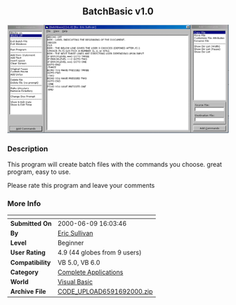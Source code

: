 ﻿<div align="center">

## BatchBasic v1\.0

<img src="PIC2000691622112659.gif">
</div>

### Description

This program will create batch files with the commands you choose. great program, easy to use.

Please rate this program and leave your comments
 
### More Info
 


<span>             |<span>
---                |---
**Submitted On**   |2000-06-09 16:03:46
**By**             |[Eric Sullivan](https://github.com/Planet-Source-Code/PSCIndex/blob/master/ByAuthor/eric-sullivan.md)
**Level**          |Beginner
**User Rating**    |4.9 (44 globes from 9 users)
**Compatibility**  |VB 5\.0, VB 6\.0
**Category**       |[Complete Applications](https://github.com/Planet-Source-Code/PSCIndex/blob/master/ByCategory/complete-applications__1-27.md)
**World**          |[Visual Basic](https://github.com/Planet-Source-Code/PSCIndex/blob/master/ByWorld/visual-basic.md)
**Archive File**   |[CODE\_UPLOAD6591692000\.zip](https://github.com/Planet-Source-Code/eric-sullivan-batchbasic-v1-0__1-8779/archive/master.zip)








